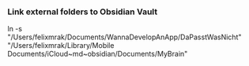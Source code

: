 
### Link external folders to Obsidian Vault
ln -s "/Users/felixmrak/Documents/WannaDevelopAnApp/DaPasstWasNicht" "/Users/felixmrak/Library/Mobile Documents/iCloud~md~obsidian/Documents/MyBrain"